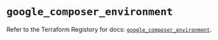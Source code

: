 # `google_composer_environment`

Refer to the Terraform Registory for docs: [`google_composer_environment`](https://registry.terraform.io/providers/hashicorp/google/4.73.0/docs/resources/composer_environment).

